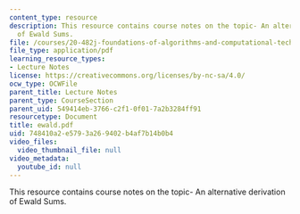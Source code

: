 ```yaml
---
content_type: resource
description: This resource contains course notes on the topic- An alternative derivation
  of Ewald Sums.
file: /courses/20-482j-foundations-of-algorithms-and-computational-techniques-in-systems-biology-spring-2006/748410a2e5793a269402b4af7b14b0b4_ewald.pdf
file_type: application/pdf
learning_resource_types:
- Lecture Notes
license: https://creativecommons.org/licenses/by-nc-sa/4.0/
ocw_type: OCWFile
parent_title: Lecture Notes
parent_type: CourseSection
parent_uid: 549414eb-3766-c2f1-0f01-7a2b3284ff91
resourcetype: Document
title: ewald.pdf
uid: 748410a2-e579-3a26-9402-b4af7b14b0b4
video_files:
  video_thumbnail_file: null
video_metadata:
  youtube_id: null
---
```

This resource contains course notes on the topic- An alternative derivation of Ewald Sums.